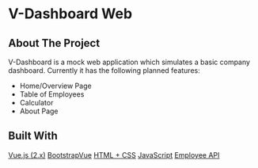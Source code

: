 # V-Dashboard Web

## About The Project

V-Dashboard is a mock web application which simulates a basic company dashboard.
Currently it has the following planned features:

- Home/Overview Page
- Table of Employees
- Calculator
- About Page

## Built With

[Vue.js (2.x)](https://vuejs.org)
[BootstrapVue](https://bootstrap-vue.org/)
[HTML + CSS](https://html.com/)
[JavaScript](https://www.javascript.com/)
[Employee API](http://dummy.restapiexample.com/)
